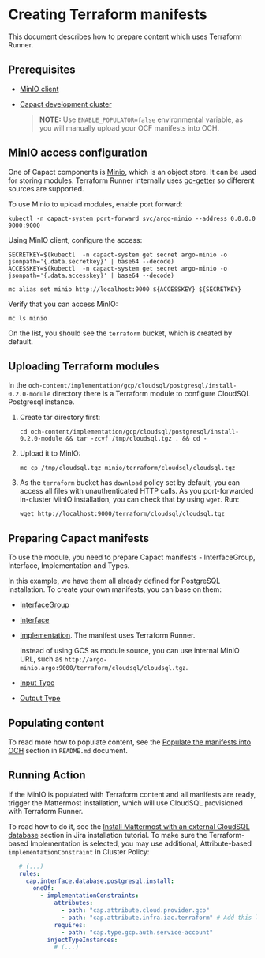 # Creating Terraform manifests

This document describes how to prepare content which uses Terraform Runner.

## Prerequisites

- [MinIO client](https://min.io/download)
- [Capact development cluster](../../development.md#development-cluster)
    
    > **NOTE:** Use `ENABLE_POPULATOR=false` environmental variable, as you will manually upload your OCF manifests into OCH.

## MinIO access configuration

One of Capact components is [Minio](https://min.io), which is an object store. It can be used for storing modules.
Terraform Runner internally uses [go-getter](https://github.com/hashicorp/go-getter) so different sources are supported.

To use Minio to upload modules, enable port forward:

```shell
kubectl -n capact-system port-forward svc/argo-minio --address 0.0.0.0 9000:9000
```

Using MinIO client, configure the access:

```shell
SECRETKEY=$(kubectl  -n capact-system get secret argo-minio -o jsonpath='{.data.secretkey}' | base64 --decode)
ACCESSKEY=$(kubectl  -n capact-system get secret argo-minio -o jsonpath='{.data.accesskey}' | base64 --decode)

mc alias set minio http://localhost:9000 ${ACCESSKEY} ${SECRETKEY}
```

Verify that you can access MinIO:

```shell
mc ls minio
```

On the list, you should see the `terraform` bucket, which is created by default.

## Uploading Terraform modules

In the `och-content/implementation/gcp/cloudsql/postgresql/install-0.2.0-module` directory there is a Terraform module to configure CloudSQL Postgresql instance.

1. Create tar directory first:

    ```shell
    cd och-content/implementation/gcp/cloudsql/postgresql/install-0.2.0-module && tar -zcvf /tmp/cloudsql.tgz . && cd -
    ```

1. Upload it to MinIO:

    ```shell
    mc cp /tmp/cloudsql.tgz minio/terraform/cloudsql/cloudsql.tgz
    ```

1. As the `terraform` bucket has `download` policy set by default, you can access all files with unauthenticated HTTP calls.
As you port-forwarded in-cluster MinIO installation, you can check that by using `wget`. Run:

    ```shell
    wget http://localhost:9000/terraform/cloudsql/cloudsql.tgz
    ````

## Preparing Capact manifests

To use the module, you need to prepare Capact manifests - InterfaceGroup, Interface, Implementation and Types.

In this example, we have them all already defined for PostgreSQL installation. To create your own manifests, you can base on them:
- [InterfaceGroup](../../och-content/interface/database/postgresql.yaml)
- [Interface](../../och-content/interface/database/postgresql/install.yaml)
- [Implementation](../../och-content/implementation/terraform/gcp/cloudsql/postgresql/install.yaml). The manifest uses Terraform Runner.
  
  Instead of using GCS as module source, you can use internal MinIO URL, such as `http://argo-minio.argo:9000/terraform/cloudsql/cloudsql.tgz`.

- [Input Type](../../och-content/type/database/postgresql/install-input.yaml)
- [Output Type](../../och-content/type/database/postgresql/config.yaml)

## Populating content

To read more how to populate content, see the [Populate the manifests into OCH](./README.md#populate-the-manifests-into-och) section in `README.md` document.

## Running Action

If the MinIO is populated with Terraform content and all manifests are ready, trigger the Mattermost installation, which will use CloudSQL provisioned with Terraform Runner.

To read how to do it, see the [Install Mattermost with an external CloudSQL database](../mattermost-installation/README.md#install-mattermost-with-an-external-cloudsql-database) section in Jira installation tutorial.
To make sure the Terraform-based Implementation is selected, you may use additional, Attribute-based `implementationConstraint` in Cluster Policy:

```yaml
   # (...)
   rules:
     cap.interface.database.postgresql.install:
       oneOf:
         - implementationConstraints:
             attributes:
               - path: "cap.attribute.cloud.provider.gcp"
               - path: "cap.attribute.infra.iac.terraform" # Add this line
             requires:
               - path: "cap.type.gcp.auth.service-account"
           injectTypeInstances:
             # (...)
```
